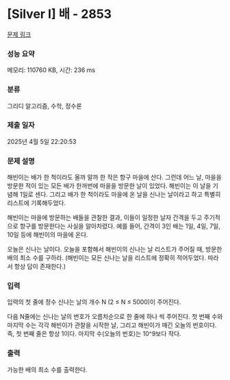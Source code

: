 # [Silver I] 배 - 2853 

[문제 링크](https://www.acmicpc.net/problem/2853) 

### 성능 요약

메모리: 110760 KB, 시간: 236 ms

### 분류

그리디 알고리즘, 수학, 정수론

### 제출 일자

2025년 4월 5일 22:20:53

### 문제 설명

<p>해빈이는 배가 한 척이라도 올까 말까 한 작은 항구 마을에 산다. 그런데 어느 날, 마을을 방문한 적이 있는 모든 배가 한꺼번에 마을을 방문한 날이 있었다. 해빈이는 이 날을 기념해 1일로 센다. 그리고 배가 한 척이라도 마을에 온 날을 신나는 날이라고 하고 특별히 리스트에 기록해두었다.</p>

<p>해빈이는 마을에 방문하는 배들을 관찰한 결과, 이들이 일정한 날자 간격을 두고 주기적으로 항구를 방문한다는 사실을 알아차렸다. 예를 들어, 간격이 3인 배는 1일, 4일, 7일, 10일 등에 해빈이의 마을에 온다.</p>

<p>오늘은 신나는 날이다. 오늘을 포함해서 해빈이의 신나는 날 리스트가 주어질 때, 방문한 배의 최소 수를 구하라. (해빈이는 모든 신나는 날을 리스트에 정확히 적어두었다. 따라서 항상 답이 존재한다.)</p>

### 입력 

 <p>입력의 첫 줄에 정수 신나는 날의 개수 N (2 ≤ N ≤ 5000)이 주어진다.</p>

<p>다음 N줄에는 신나는 날의 번호가 오름차순으로 한 줄에 하나 씩 주어진다. 첫 번째 수와 마지막 수는 각각 해빈이가 관찰을 시작한 날, 그리고 해빈이가 매긴 오늘의 번호이다. 즉, 첫 번째 줄은 항상 1이다. 마지막 수(오늘의 번호)는 10^9보다 작다.</p>

### 출력 

 <p>가능한 배의 최소 수를 출력한다.</p>

